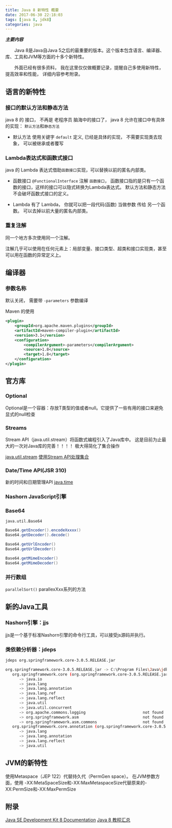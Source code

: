 ```yaml
---
title: Java 8 新特性 概要
date: 2017-06-30 22:18:03
tags: [java 8, jdk8]
categories: java
---
```


___主要内容___

　　Java 8是Java自Java 5之后的最重要的版本。这个版本包含语言、编译器、库、工具和JVM等方面的十多个新特性。

　　外面已经有很多资料， 我在这里仅仅做概要记录，提醒自己多使用新特性， 提高效率和性能， 详细内容参考附录。

<!-- more -->

## 语言的新特性

### 接口的默认方法和静态方法
java 8 的 接口， 不再是 老程序员 脑海中的接口了， java 8 允许在接口中有具体的实现： `默认方法`和`静态方法`

+ 默认方法
使用关键字 `default` 定义, 已经是具体的实现， 不需要实现类去现象， 可以被继承或者覆写


### Lambda表达式和函数式接口
java 的 Lambda 表达式借助`函数接口`实现，可以替换以前的匿名内部类。

+ 函数接口 
`@FunctionalInterface` 注解 `函数接口`， 函数接口指的是只有一个函数的接口，这样的接口可以隐式转换为Lambda表达式。
默认方法和静态方法不会破坏函数式接口的定义。

+ Lambda
有了 Lambda， 你就可以把一段代码(函数) 当做参数 传给 另一个函数。
可以去掉以前大量的匿名内部类。


### 重复注解
同一个地方多次使用同一个注解。

注解几乎可以使用在任何元素上：局部变量、接口类型、超类和接口实现类，甚至可以用在函数的异常定义上。

## 编译器
### 参数名称
默认关闭， 需要带 `-parameters` 参数编译

Maven 的使用
```xml
<plugin>
    <groupId>org.apache.maven.plugins</groupId>
    <artifactId>maven-compiler-plugin</artifactId>
    <version>3.1</version>
    <configuration>
        <compilerArgument>-parameters</compilerArgument>
        <source>1.8</source>
        <target>1.8</target>
    </configuration>
</plugin>
```

## 官方库
### Optional
Optional是一个容器：存放T类型的值或者null。它提供了一些有用的接口来避免显式的null检查

### Streams
Stream API（java.util.stream）将函数式编程引入了Java库中。
这是目前为止最大的一次对Java库的完善！！！！
极大得简化了集合操作

[java.util.stream](http://docs.oracle.com/javase/8/docs/api/java/util/stream/package-summary.html#StreamOps)
[使用Stream API处理集合](https://wizardforcel.gitbooks.io/java8-tutorials/content/Java%208%20%E6%96%B0%E7%89%B9%E6%80%A7%E4%B9%8B%E6%97%85%20%E4%BD%BF%E7%94%A8%20Stream%20API%20%E5%A4%84%E7%90%86%E9%9B%86%E5%90%88.html)

### Date/Time API(JSR 310)
新的时间和日期管理API
[java.time](http://docs.oracle.com/javase/8/docs/api/java/time/package-summary.html)

### Nashorn JavaScript引擎

### Base64
`java.util.Base64`
```java
Base64.getEncoder().encodeXxxxx()
Base64.getDecoder().decode()

Base64.getUrlEncoder()
Base64.getUrlDecoder()

Base64.getMimeEncoder()
Base64.getMimeDecoder()

```


### 并行数组
`parallelSort()`
parallexXxx系列的方法

## 新的Java工具
### Nashorn引擎：jjs
jjs是一个基于标准Nashorn引擎的命令行工具，可以接受js源码并执行。

### 类依赖分析器：jdeps
```sh
jdeps org.springframework.core-3.0.5.RELEASE.jar

org.springframework.core-3.0.5.RELEASE.jar -> C:\Program Files\Java\jdk1.8.0\jre\lib\rt.jar
   org.springframework.core (org.springframework.core-3.0.5.RELEASE.jar)
      -> java.io                                            
      -> java.lang                                          
      -> java.lang.annotation                               
      -> java.lang.ref                                      
      -> java.lang.reflect                                  
      -> java.util                                          
      -> java.util.concurrent                               
      -> org.apache.commons.logging                         not found
      -> org.springframework.asm                            not found
      -> org.springframework.asm.commons                    not found
   org.springframework.core.annotation (org.springframework.core-3.0.5.RELEASE.jar)
      -> java.lang                                          
      -> java.lang.annotation                               
      -> java.lang.reflect                                  
      -> java.util


```


## JVM的新特性
使用Metaspace（JEP 122）代替持久代（PermGen space）。
在JVM参数方面，使用 -XX:MetaSpaceSize和-XX:MaxMetaspaceSize代替原来的-XX:PermSize和-XX:MaxPermSize


## 附录
[Java SE Development Kit 8 Documentation](http://www.oracle.com/technetwork/java/javase/documentation/jdk8-doc-downloads-2133158.html)
[Java 8 教程汇总](https://wizardforcel.gitbooks.io/java8-tutorials/content/index.html)
